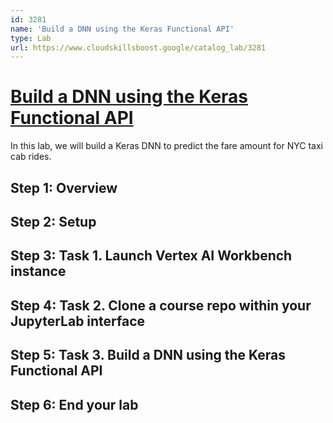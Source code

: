 ```yaml
---
id: 3281
name: 'Build a DNN using the Keras Functional API'
type: Lab
url: https://www.cloudskillsboost.google/catalog_lab/3281
---
```


# [Build a DNN using the Keras Functional API](https://www.cloudskillsboost.google/catalog_lab/3281)

In this lab, we will build a Keras DNN to predict the fare amount for NYC taxi cab rides.

## Step 1: Overview

## Step 2: Setup

## Step 3: Task 1. Launch Vertex AI Workbench instance

## Step 4: Task 2. Clone a course repo within your JupyterLab interface

## Step 5: Task 3. Build a DNN using the Keras Functional API

## Step 6: End your lab
